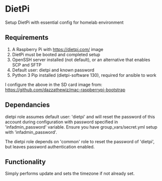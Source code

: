 # DietPi
Setup DietPi with essential config for homelab environment

## Requirements
1. A Raspberry Pi with https://dietpi.com/ image
2. DietPi must be booted and completed setup
3. OpenSSH server installed (not default), or an alternative that enables SCP and SFTP
4. Default user: dietpi and known password
5. Python 3 Pip installed (dietpi-software 130), required for ansible to work

I configure the above in the SD card image from: https://github.com/dazzathewiz/mac-raspberrypi-bootstrap

## Dependancies
dietpi role assumes default user: 'dietpi' and will reset the password of this account during configuration with password specified in 'infadmin_password' variable.
Ensure you have group_vars/secret.yml setup with 'infadmin_password'. 

The dietpi role depends on 'common' role to reset the password of 'dietpi', but leaves password authentication enabled.

## Functionality
Simply performs update and sets the timezone if not already set.

